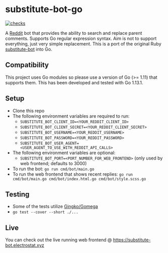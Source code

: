 # substitute-bot-go

[![checks](https://github.com/anirbanmu/substitute-bot-go/workflows/checks/badge.svg)](https://github.com/anirbanmu/substitute-bot-go/actions?query=workflow%3Achecks)

A [Reddit](https://www.reddit.com/) bot that provides the ability to search and replace parent comments. Supports Go regular expression syntax. Aim is not to support everything, just very simple replacement. This is a port of the original Ruby [substitute-bot](https://github.com/anirbanmu/substitute-bot) into Go.

## Compatibility

This project uses Go modules so please use a version of Go (>= 1.11) that supports them. This has been developed and tested with Go 1.13.1.

## Setup

- Clone this repo
- The following environment variables are required to run:
  - `SUBSTITUTE_BOT_CLIENT_ID=<YOUR_REDDIT_CLIENT_ID>`
  - `SUBSTITUTE_BOT_CLIENT_SECRET=<YOUR_REDDIT_CLIENT_SECRET>`
  - `SUBSTITUTE_BOT_USERNAME=<YOUR_REDDIT_USERNAME>`
  - `SUBSTITUTE_BOT_PASSWORD=<YOUR_REDDIT_PASSWORD>`
  - `SUBSTITUTE_BOT_USER_AGENT=<USER_AGENT_TO_USE_WITH_REDDIT_API_CALLS>`
- The following environment variables are optional:
  - `SUBSTITUTE_BOT_PORT=<PORT_NUMBER_FOR_WEB_FRONTEND>` (only used by web frontend; defaults to 3000)
- To run the bot: `go run cmd/bot/main.go`
- To run the web frontend that shows recent replies: `go run cmd/bot/main.go cmd/bot/index.html.go cmd/bot/style.scss.go`

## Testing

- Some of the tests utilize [Gingko/Gomega](https://onsi.github.io/ginkgo/)
- `go test --cover --short ./...`

## Live

You can check out the live running web frontend @ https://substitute-bot.electrostat.xyz
